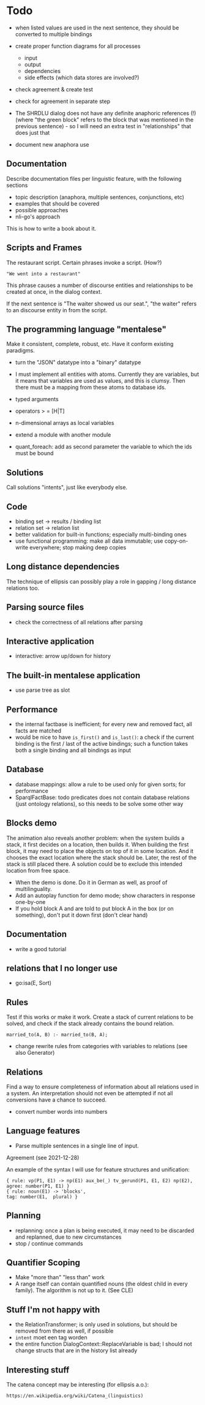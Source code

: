 # Todo

- when listed values are used in the next sentence, they should be converted to multiple bindings

- create proper function diagrams for all processes
  - input
  - output
  - dependencies
  - side effects (which data stores are involved?)

- check agreement & create test

- check for agreement in separate step
- The SHRDLU dialog does not have any definite anaphoric references (!) (where "the green block" refers to the block that was mentioned in the previous sentence) - so I will need an extra test in "relationships" that does just that
- document new anaphora use

## Documentation

Describe documentation files per linguistic feature, with the following sections

- topic description (anaphora, multiple sentences, conjunctions, etc)
- examples that should be covered
- possible approaches
- nli-go's approach

This is how to write a book about it.

## Scripts and Frames

The restaurant script. Certain phrases invoke a script. (How?)

    "We went into a restaurant"

This phrase causes a number of discourse entities and relationships to be created at once, in the dialog context.

If the next sentence is "The waiter showed us our seat.", "the waiter" refers to an discourse entity in from the script. 

## The programming language "mentalese"

Make it consistent, complete, robust, etc. Have it conform existing paradigms.

- turn the "JSON" datatype into a "binary" datatype

- I must implement all entities with atoms. Currently they are variables, but it means that variables are used as values, and this is clumsy. Then there must be a mapping from these atoms to database ids.
- typed arguments
- operators > = [H|T]
- n-dimensional arrays as local variables
- extend a module with another module
* quant_foreach: add as second parameter the variable to which the ids must be bound

## Solutions

Call solutions "intents", just like everybody else.

## Code

* binding set -> results / binding list
* relation set -> relation list
* better validation for built-in functions; especially multi-binding ones
* use functional programming: make all data immutable; use copy-on-write everywhere; stop making deep copies

## Long distance dependencies

The technique of ellipsis can possibly play a role in gapping / long distance relations too.

## Parsing source files

- check the correctness of all relations after parsing

## Interactive application

- interactive: arrow up/down for history

## The built-in mentalese application

- use parse tree as slot

## Performance

- the internal factbase is inefficient; for every new and removed fact, all facts are matched
- would be nice to have `is_first()` and `is_last()`: a check if the current binding is the first / last of the active bindings; such a function takes both a single binding and all bindings as input

## Database

* database mappings: allow a rule to be used only for given sorts; for performance
* SparqlFactBase: todo predicates does not contain database relations (just ontology relations), so this needs to be solve some other way

## Blocks demo

The animation also reveals another problem: when the system builds a stack, it first decides on a location, then builds it. When building the first block, it may need to place the objects on top of it in some location. And it chooses the exact location where the stack should be. Later, the rest of the stack is still placed there. A solution could be to exclude this intended location from free space.

- When the demo is done. Do it in German as well, as proof of multilinguality.
- Add an autoplay function for demo mode; show characters in response one-by-one  
- If you hold block A and are told to put block A in the box (or on something), don't put it down first (don't clear hand)

## Documentation

* write a good tutorial

## relations that I no longer use

- go:isa(E, Sort)

## Rules

Test if this works or make it work. Create a stack of current relations to be solved, and check if the stack already contains the bound relation.

    married_to(A, B) :- married_to(B, A);
    
* change rewrite rules from categories with variables to relations (see also Generator)

## Relations

Find a way to ensure completeness of information about all relations used in a system. An interpretation should not even be attempted if not all conversions have a chance to succeed.

* convert number words into numbers

## Language features

- Parse multiple sentences in a single line of input. 

Agreement (see 2021-12-28)

An example of the syntax I will use for feature structures and unification:

    { rule: vp(P1, E1) -> np(E1) aux_be(_) tv_gerund(P1, E1, E2) np(E2),            agree: number(P1, E1) }
    { rule: noun(E1) -> 'blocks',                                                   tag: number(E1,  plural) }


## Planning

- replanning: once a plan is being executed, it may need to be discarded and replanned, due to new circumstances
- stop / continue commands

## Quantifier Scoping

- Make "more than" "less than" work
- A range itself can contain quantified nouns (the oldest child in every family). The algorithm is not up to it. (See CLE)

## Stuff I'm not happy with

* the RelationTransformer; is only used in solutions, but should be removed from there as well, if possible
* `intent` moet een tag worden
* the entire function DialogContext::ReplaceVariable is bad; I should not change structs that are in the history list already  

## Interesting stuff

The catena concept may be interesting (for ellipsis a.o.):

    https://en.wikipedia.org/wiki/Catena_(linguistics)
